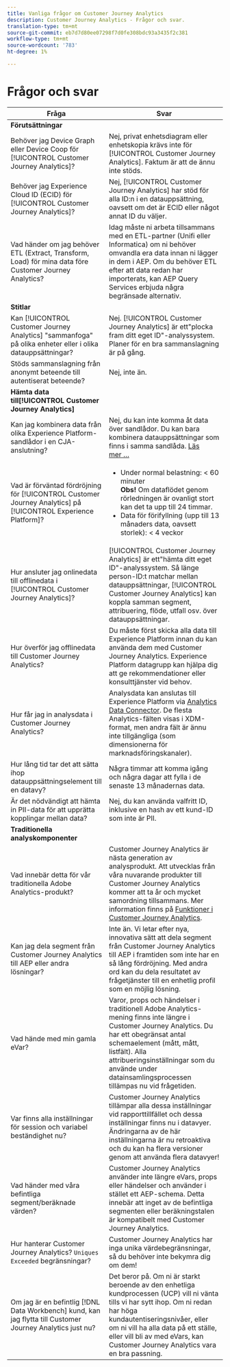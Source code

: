 ```yaml
---
title: Vanliga frågor om Customer Journey Analytics
description: Customer Journey Analytics - Frågor och svar.
translation-type: tm+mt
source-git-commit: eb7d7d80ee07298f7d0fe308bdc93a3435f2c381
workflow-type: tm+mt
source-wordcount: '783'
ht-degree: 1%

---
```



# Frågor och svar

| Fråga | Svar |
| --- | --- |
| **Förutsättningar** |  |
| Behöver jag Device Graph eller Device Coop för [!UICONTROL Customer Journey Analytics]? | Nej, privat enhetsdiagram eller enhetskopia krävs inte för [!UICONTROL Customer Journey Analytics]. Faktum är att de ännu inte stöds. |
| Behöver jag Experience Cloud ID (ECID) för [!UICONTROL Customer Journey Analytics]? | Nej, [!UICONTROL Customer Journey Analytics] har stöd för alla ID:n i en datauppsättning, oavsett om det är ECID eller något annat ID du väljer. |
| Vad händer om jag behöver ETL (Extract, Transform, Load) för mina data före Customer Journey Analytics? | Idag måste ni arbeta tillsammans med en ETL-partner (Unifi eller Informatica) om ni behöver omvandla era data innan ni lägger in dem i AEP. Om du behöver ETL efter att data redan har importerats, kan AEP Query Services erbjuda några begränsade alternativ. |
| **Stitlar** |  |
| Kan [!UICONTROL Customer Journey Analytics] &quot;sammanfoga&quot; på olika enheter eller i olika datauppsättningar? | Nej. [!UICONTROL Customer Journey Analytics] är ett&quot;plocka fram ditt eget ID&quot;-analyssystem. Planer för en bra sammanslagning är på gång. |
| Stöds sammanslagning från anonymt beteende till autentiserat beteende? | Nej, inte än. |
| **Hämta data till[!UICONTROL Customer Journey Analytics]** |  |
| Kan jag kombinera data från olika Experience Platform-sandlådor i en CJA-anslutning? | Nej, du kan inte komma åt data över sandlådor. Du kan bara kombinera datauppsättningar som finns i samma sandlåda. [Läs mer …](https://docs.adobe.com/content/help/en/analytics-platform/using/cja-connections/create-connection.html#select-sandbox-and-datasets) |
| Vad är förväntad fördröjning för [!UICONTROL Customer Journey Analytics] på [!UICONTROL Experience Platform]? | <ul><li>Under normal belastning: &lt; 60 minuter <br>**Obs!** Om dataflödet genom rörledningen är ovanligt stort kan det ta upp till 24 timmar.</li><li>Data för förifyllning (upp till 13 månaders data, oavsett storlek): &lt; 4 veckor</li></ul> |
| Hur ansluter jag onlinedata till offlinedata i [!UICONTROL Customer Journey Analytics]? | [!UICONTROL Customer Journey Analytics] är ett&quot;hämta ditt eget ID&quot;-analyssystem. Så länge person-ID:t matchar mellan datauppsättningar, [!UICONTROL Customer Journey Analytics] kan koppla samman segment, attribuering, flöde, utfall osv. över datauppsättningar. |
| Hur överför jag offlinedata till Customer Journey Analytics? | Du måste först skicka alla data till Experience Platform innan du kan använda dem med Customer Journey Analytics. Experience Platform datagrupp kan hjälpa dig att ge rekommendationer eller konsulttjänster vid behov. |
| Hur får jag in analysdata i Customer Journey Analytics? | Analysdata kan anslutas till Experience Platform via [Analytics Data Connector](https://docs.adobe.com/content/help/en/experience-platform/sources/connectors/adobe-applications/analytics.html). De flesta Analytics-fälten visas i XDM-format, men andra fält är ännu inte tillgängliga (som dimensionerna för marknadsföringskanaler). |
| Hur lång tid tar det att sätta ihop datauppsättningselement till en datavy? | Några timmar att komma igång och några dagar att fylla i de senaste 13 månadernas data. |
| Är det nödvändigt att hämta in PII-data för att upprätta kopplingar mellan data? | Nej, du kan använda valfritt ID, inklusive en hash av ett kund-ID som inte är PII. |
| **Traditionella analyskomponenter** |  |
| Vad innebär detta för vår traditionella Adobe Analytics-produkt? | Customer Journey Analytics är nästa generation av analysprodukt. Att utvecklas från våra nuvarande produkter till Customer Journey Analytics kommer att ta år och mycket samordning tillsammans. Mer information finns på [Funktioner i Customer Journey Analytics](/help/getting-started/cja-aa.md). |
| Kan jag dela segment från Customer Journey Analytics till AEP eller andra lösningar? | Inte än. Vi letar efter nya, innovativa sätt att dela segment från Customer Journey Analytics till AEP i framtiden som inte har en så lång fördröjning. Med andra ord kan du dela resultatet av frågetjänster till en enhetlig profil som en möjlig lösning. |
| Vad hände med min gamla eVar? | Varor, props och händelser i traditionell Adobe Analytics-mening finns inte längre i Customer Journey Analytics. Du har ett obegränsat antal schemaelement (mått, mått, listfält). Alla attribueringsinställningar som du använde under datainsamlingsprocessen tillämpas nu vid frågetiden. |
| Var finns alla inställningar för session och variabel beständighet nu? | Customer Journey Analytics tillämpar alla dessa inställningar vid rapporttillfället och dessa inställningar finns nu i datavyer. Ändringarna av de här inställningarna är nu retroaktiva och du kan ha flera versioner genom att använda flera datavyer! |
| Vad händer med våra befintliga segment/beräknade värden? | Customer Journey Analytics använder inte längre eVars, props eller händelser och använder i stället ett AEP-schema. Detta innebär att inget av de befintliga segmenten eller beräkningstalen är kompatibelt med Customer Journey Analytics. |
| Hur hanterar Customer Journey Analytics? `Uniques Exceeded` begränsningar? | Customer Journey Analytics har inga unika värdebegränsningar, så du behöver inte bekymra dig om dem! |
| Om jag är en befintlig [!DNL Data Workbench] kund, kan jag flytta till Customer Journey Analytics just nu? | Det beror på. Om ni är starkt beroende av den enhetliga kundprocessen (UCP) vill ni vänta tills vi har sytt ihop. Om ni redan har höga kundautentiseringsnivåer, eller om ni vill ha alla data på ett ställe, eller vill bli av med eVars, kan Customer Journey Analytics vara en bra passning. |

